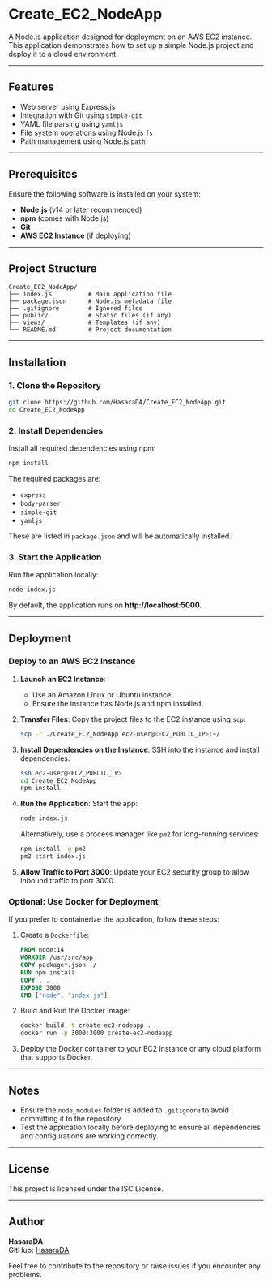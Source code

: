 # Create_EC2_NodeApp

A Node.js application designed for deployment on an AWS EC2 instance. This application demonstrates how to set up a simple Node.js project and deploy it to a cloud environment.

---

## Features

- Web server using Express.js
- Integration with Git using `simple-git`
- YAML file parsing using `yamljs`
- File system operations using Node.js `fs`
- Path management using Node.js `path`

---

## Prerequisites

Ensure the following software is installed on your system:

- **Node.js** (v14 or later recommended)
- **npm** (comes with Node.js)
- **Git**
- **AWS EC2 Instance** (if deploying)

---

## Project Structure

```
Create_EC2_NodeApp/
├── index.js          # Main application file
├── package.json      # Node.js metadata file
├── .gitignore        # Ignored files
├── public/           # Static files (if any)
├── views/            # Templates (if any)
└── README.md         # Project documentation
```

---

## Installation

### 1. Clone the Repository

```bash
git clone https://github.com/HasaraDA/Create_EC2_NodeApp.git
cd Create_EC2_NodeApp
```

### 2. Install Dependencies

Install all required dependencies using npm:

```bash
npm install
```

The required packages are:

- `express`
- `body-parser`
- `simple-git`
- `yamljs`

These are listed in `package.json` and will be automatically installed.

### 3. Start the Application

Run the application locally:

```bash
node index.js
```

By default, the application runs on **http://localhost:5000**.

---

## Deployment

### Deploy to an AWS EC2 Instance

1. **Launch an EC2 Instance**:
   - Use an Amazon Linux or Ubuntu instance.
   - Ensure the instance has Node.js and npm installed.

2. **Transfer Files**:
   Copy the project files to the EC2 instance using `scp`:
   ```bash
   scp -r ./Create_EC2_NodeApp ec2-user@<EC2_PUBLIC_IP>:~/
   ```

3. **Install Dependencies on the Instance**:
   SSH into the instance and install dependencies:
   ```bash
   ssh ec2-user@<EC2_PUBLIC_IP>
   cd Create_EC2_NodeApp
   npm install
   ```

4. **Run the Application**:
   Start the app:
   ```bash
   node index.js
   ```

   Alternatively, use a process manager like `pm2` for long-running services:
   ```bash
   npm install -g pm2
   pm2 start index.js
   ```

5. **Allow Traffic to Port 3000**:
   Update your EC2 security group to allow inbound traffic to port 3000.

### Optional: Use Docker for Deployment

If you prefer to containerize the application, follow these steps:

1. Create a `Dockerfile`:
   ```dockerfile
   FROM node:14
   WORKDIR /usr/src/app
   COPY package*.json ./
   RUN npm install
   COPY . .
   EXPOSE 3000
   CMD ["node", "index.js"]
   ```

2. Build and Run the Docker Image:
   ```bash
   docker build -t create-ec2-nodeapp .
   docker run -p 3000:3000 create-ec2-nodeapp
   ```

3. Deploy the Docker container to your EC2 instance or any cloud platform that supports Docker.

---

## Notes

- Ensure the `node_modules` folder is added to `.gitignore` to avoid committing it to the repository.
- Test the application locally before deploying to ensure all dependencies and configurations are working correctly.

---

## License

This project is licensed under the ISC License.

---

## Author

**HasaraDA**  
GitHub: [HasaraDA](https://github.com/HasaraDA)

Feel free to contribute to the repository or raise issues if you encounter any problems.

